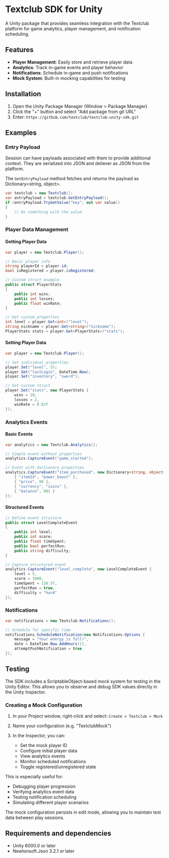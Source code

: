 # Textclub SDK for Unity

A Unity package that provides seamless integration with the Textclub platform for game analytics, player management, and notification scheduling.

## Features

- **Player Management**: Easily store and retrieve player data
- **Analytics**: Track in-game events and player behavior
- **Notifications**: Schedule in-game and push notifications
- **Mock System**: Built-in mocking capabilities for testing

## Installation

1. Open the Unity Package Manager (Window > Package Manager)
2. Click the "+" button and select "Add package from git URL"
3. Enter: `https://github.com/textclub/textclub-unity-sdk.git`

## Examples

### Entry Payload

Session can have payloads associated with them to provide additional context.
They are serialized into JSON and deliever as JSON from the platform.

The `GetEntryPayload` method fetches and returns the payload as Dictionary<string, object>.

```csharp
var textclub = new Textclub();
var entryPayload = textclub.GetEntryPayload();
if (entryPayload.TryGetValue("key", out var value))
{
    // Do something with the value
}
```

### Player Data Management

#### Getting Player Data

```csharp
var player = new Textclub.Player();

// Basic player info
string playerId = player.id;
bool isRegistered = player.isRegistered;

// Custom struct example
public struct PlayerStats
{
    public int wins;
    public int losses;
    public float winRate;
}

// Get custom properties
int level = player.Get<int>("level");
string nickname = player.Get<string>("nickname");
PlayerStats stats = player.Get<PlayerStats>("stats");
```

#### Setting Player Data

```csharp
var player = new Textclub.Player();

// Set individual properties
player.Set("level", 5);
player.Set("lastLogin", DateTime.Now);
player.Set("inventory", "sword");

// Set custom struct
player.Set("stats", new PlayerStats {
    wins = 10,
    losses = 2,
    winRate = 0.83f
});
```

### Analytics Events

#### Basic Events

```csharp
var analytics = new Textclub.Analytics();

// Simple event without properties
analytics.CaptureEvent("game_started");

// Event with dictionary properties
analytics.CaptureEvent("item_purchased", new Dictionary<string, object> {
    { "itemId", "power_boost" },
    { "price", 99 },
    { "currency", "coins" },
    { "balance", 901 }
});
```

#### Structured Events

```csharp
// Define event structure
public struct LevelCompleteEvent
{
    public int level;
    public int score;
    public float timeSpent;
    public bool perfectRun;
    public string difficulty;
}

// Capture structured event
analytics.CaptureEvent("level_complete", new LevelCompleteEvent {
    level = 5,
    score = 1000,
    timeSpent = 120.5f,
    perfectRun = true,
    difficulty = "hard"
});
```

### Notifications

```csharp
var notifications = new Textclub.Notifications();

// Schedule for specific time
notifications.ScheduleNotification(new Notifications.Options {
    message = "Your energy is full!",
    date = DateTime.Now.AddHours(1),
    attemptPushNotification = true
});

```

## Testing

The SDK includes a ScriptableObject-based mock system for testing in the Unity Editor. This allows you to observe and debug SDK values directly in the Unity Inspector.

### Creating a Mock Configuration

1. In your Project window, right-click and select:
   `Create > Textclub > Mock`

2. Name your configuration (e.g. "TextclubMock")

3. In the Inspector, you can:
   - Set the mock player ID
   - Configure initial player data
   - View analytics events
   - Monitor scheduled notifications
   - Toggle registered/unregistered state

This is especially useful for:

- Debugging player progression
- Verifying analytics event data
- Testing notification scheduling
- Simulating different player scenarios

The mock configuration persists in edit mode, allowing you to maintain test data between play sessions.

## Requirements and dependencies

- Unity 6000.0 or later
- Newtonsoft.Json 3.2.1 or later
